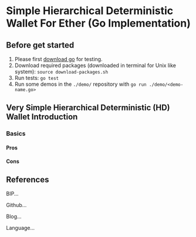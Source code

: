 # Simple Hierarchical Deterministic Wallet For Ether (Go Implementation)

## Before get started

1. Please first [download go](https://golang.org/dl/) for testing.
2. Download required packages (downloaded in terminal for Unix like system): `source download-packages.sh`
3. Run tests: `go test`
4. Run some demos in the `./demo/` repository with `go run ./demo/<demo-name.go>`

## Very Simple Hierarchical Deterministic (HD) Wallet Introduction

### Basics

#### Pros

#### Cons


## References
BIP...

Github...

Blog...

Language...

